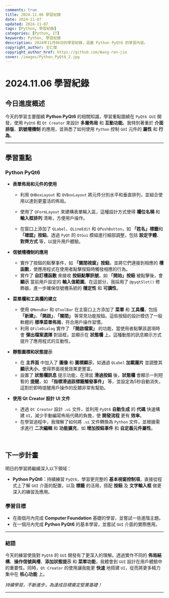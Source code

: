 ```yaml
---
comments: true
title: 2024.11.06 學習紀錄
date: 2024-11-07
updated: 2024-11-07
tags: [Python, 學習紀錄]
categories: [Python, IT]
keywords: Python, 學習紀錄
description: 2024年11月06日的學習紀錄，涵蓋 Python PyQt6 的學習內容。
copyright_author: 王仁傑
copyright_author_href: https://github.com/Wang-ren-jie
cover: /images/Python_PyQt6_2.jpg
---
```


# 2024.11.06 學習紀錄

## 今日進度概述

今天的學習主要圍繞 **Python PyQt6** 的相關知識，學習重點圍繞在 `PyQt6 GUI` 開發，使用 `PyQt6` 和 `Qt Creator` 來設計 **多層佈局** 和 **互動功能**。我特別著重於 **介面排版**、**訊號槽機制** 的應用，並熟悉了如何使用 `Python` 控制 `GUI` 元件的 **屬性** 和 **行為**。

---

## 學習重點

### Python PyQt6

- **表單佈局和元件的使用**
    - 利用 `QHBoxLayout` 和 `QVBoxLayout` 將元件分別水平和垂直排列，並組合使用以達到更靈活的佈局。

    - 使用了 `QFormLayout` 來建構表單輸入區，這種設計方式使得 **欄位名稱** 和 **輸入框排列** 清晰，方便用戶操作。
    - 在窗口上添加了 `QLabel`、`QLineEdit` 和 `QPushButton`，如 **「姓名」標籤**和 **「確認」按鈕**。透過 `PyQt` 的 `QtGui` 模組進行細部調整，包括 **設定字體**、**對齊方式** 等，以提升用戶體驗。

- **信號槽機制的應用**
    - 實作了按鈕的點擊事件，如 **「關閉視窗」按鈕**，並將它們連接到相應的 **槽函數**，使應用程式在使用者點擊按鈕時觸發相應的行為。
    - 實作了 **自訂槽函數** 來接收 **按鈕點擊訊號**，如 **「開始」按鈕** 被點擊後，會 **顯示** 當前用戶設定的 **輸入值範圍**。在這部分，我採用了 `@pyqtSlot()` 修飾器，進一步確保信號槽系統的 **穩定性** 和 **可讀性**。

- **菜單欄和工具欄的建立**
    - 使用 `QMenuBar` 和 `QToolBar` 在主窗口上方添加了 **菜單** 和 **工具欄**，包括 **「新建」**、**「開啟」**、**「關閉」** 等常見功能按鈕。這些按鈕的設計模仿了一般軟體的 **標準菜單佈局**，符合用戶操作習慣。
    - 利用 `QFileDialog` 實作了 **「開啟檔案」** 的功能，當使用者點擊該選項時會 **彈出檔案選擇** 對話框，並顯示在 **狀態欄** 上。這種動態的訊息顯示方式提升了應用程式的互動性。

- **靜態圖標和狀態提示**
    - 在 **主界面** 中加入了 **圖像** 和 **圖標顯示**，如通過 `QLabel` **加載圖片** 並調整其 **顯示大小**，使得界面視覺效果更豐富。
    - 設置了 **狀態欄訊息** 提示功能，在滑鼠 **滑過按鈕** 後，**狀態欄** 會顯示一則短暫的 **提醒**，如 **「指標滑過該標籤觸發事件」** 等，並設定為5秒自動消失，這對於即時提醒用戶操作的反饋非常有幫助。

- **使用 Qt Creator 設計 UI 文件**
    - 透過 `Qt Creator` 設計 `.ui` 文件，並利用 `PyQt6` **自動生成** 的 **代碼** 快速構建 `UI`，減少手動編寫佈局代碼的負擔，使 **開發流程** 更有 **效率**。
    - 在學習過程中，我理解了如何將 `.ui` 文件轉換為 `Python` 文件，並根據需求進行 **二次編輯** 和 **功能擴充**，如 **增加按鈕事件** 和 **自定義元件屬性**。
</br>


## 下一步計畫

明日的學習將繼續深入以下領域：

- **Python PyQt6**：持續練習 `PyQt6`，學習更完整的 **基本視窗控制項**，直接從程式上了解 `GUI` 介面的配置，以及 **標籤** 的活用，搭配 **按鈕** 及 **文字輸入框** 做更深入的練習及應用。

### 學習目標

- 在兩個月內完成 **Computer Foundation** 基礎的學習，並嘗試一些進階主題。
- 在一個月內完成 **Python PyQt6** 的基本學習，並嘗試 `GUI` 介面的實際應用。

---

### 結語

今天的練習使我對 `PyQt6` 的 `GUI` 開發有了更深入的理解。透過實作不同的 **佈局結構**、**操作信號與槽**、**添加狀態提示** 和 **菜單功能**，我體會到 `GUI` 設計在用戶體驗中的重要性。同時，`Qt Creator` 的使用讓我能更 **快速** 地搭建 `UI`，從而將更多精力集中在 **核心功能** 上。


_持續學習，不斷進步，為達成目標奠定堅實基礎！_

---